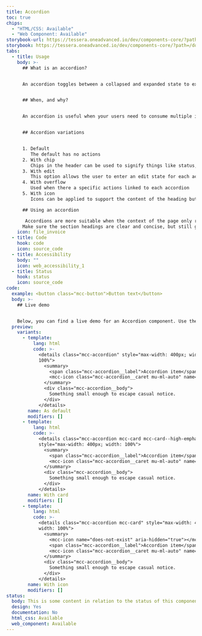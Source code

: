 ```yaml
---
title: Accordion
toc: true
chips:
  - "HTML/CSS: Available"
  - "Web Component: Available"
storybook-url: https://tessera.oneadvanced.io/dev/components-core/?path=/docs/html-button--as-default
storybook: https://tessera.oneadvanced.io/dev/components-core/?path=/docs/html-accordion--as-default
tabs:
  - title: Usage
    body: >-
      ## What is an accordion?


      An accordion toggles between a collapsed and expanded state to expose hidden information. The expanded state pushes the page content down rather than being over laid.


      ## When, and why?


      An accordion is useful when your users need to consume multiple items with specific content in a single page. Allowing people to have control over the content by expanding it or leaving it collapsed lets them decide what is relevant to them at that time. 


      ## Accordion variations


      1. Default
         The default has no actions 
      2. With chip
         Chips in the header can be used to signify things like status, content type, dates etc. 
      3. With edit
         This option allows the user to enter an edit state for each accordion
      4. With overflow
         Used when there a specific actions linked to each accordion
      5. With icon
         Icons can be applied to support the content of the heading but should not be used in conjunction with buttons or chips on the right as will add to cognitive load

      ## Using an accordion

       Accordions are more suitable when the context of the page only requires a few key pieces of information but you want to give the option of learning more. Accordions should be avoided when your audience needs most or all of the content on the page to complete their task
      Make sure the section headings are clear and concise, but still give the user enough information about what each one contains. All headings should be sentence case and not have the first letter of every word capitalised.
    icon: file_invoice
  - title: Code
    hook: code
    icon: source_code
  - title: Accessibility
    body: ""
    icon: web_accessibility_1
  - title: Status
    hook: status
    icon: source_code
code:
  example: <button class="mcc-button">Button text</button>
  body: >-
    ## Live demo


    Below, you can find a live demo for an Accordion component. Use the drop-down menus and radio buttons to view the different Button Types and Variants.
  preview:
    variants:
      - template:
          lang: html
          code: >-
            <details class="mcc-accordion" style="max-width: 400px; width:
            100%">
              <summary>
                <span class="mcc-accordion__label">Accordion item</span>
                <mcc-icon class="mcc-accordion__caret mu-ml-auto" name="angle_down" aria-hidden="true"></mcc-icon>
              </summary>
              <div class="mcc-accordion__body">
                Something small enough to escape casual notice.
              </div>
            </details>
        name: As default
        modifiers: []
      - template:
          lang: html
          code: >-
            <details class="mcc-accordion mcc-card mcc-card--high-emphasis"
            style="max-width: 400px; width: 100%">
              <summary>
                <span class="mcc-accordion__label">Accordion item</span>
                <mcc-icon class="mcc-accordion__caret mu-ml-auto" name="angle_down" aria-hidden="true"></mcc-icon>
              </summary>
              <div class="mcc-accordion__body">
                Something small enough to escape casual notice.
              </div>
            </details>
        name: With card
        modifiers: []
      - template:
          lang: html
          code: >-
            <details class="mcc-accordion mcc-card" style="max-width: 400px;
            width: 100%">
              <summary>
                <mcc-icon name="does-not-exist" aria-hidden="true"></mcc-icon>
                <span class="mcc-accordion__label">Accordion item</span>
                <mcc-icon class="mcc-accordion__caret mu-ml-auto" name="angle_down" aria-hidden="true"></mcc-icon>
              </summary>
              <div class="mcc-accordion__body">
                Something small enough to escape casual notice.
              </div>
            </details>
        name: With icon
        modifiers: []
status:
  body: This is some content in relation to the status of this component.
  design: Yes
  documentation: No
  html_css: Available
  web_component: Available
---
```

